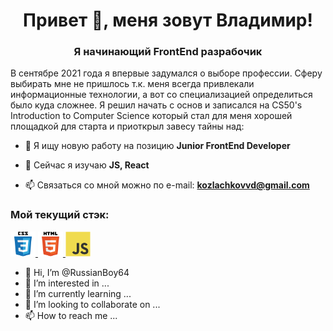 <h1 align="center">Привет 👋, меня зовут Владимир!</h1>
<h3 align="center">Я начинающий FrontEnd разрабочик</h3>

<p align="left">В сентябре 2021 года я впервые задумался о выборе профессии. Сферу выбирать мне не пришлось т.к. меня всегда привлекали информационные технологии, а вот со специализацией определиться было куда сложнее.
  Я решил начать с основ и записался на CS50's Introduction to Computer Science который стал для меня хорошей  площадкой для старта и приоткрыл завесу тайны над:

</p>


- 🔭 Я ищу новую работу на позицию **Junior FrontEnd Developer**

- 🌱 Сейчас я изучаю **JS, React**

- 📫 Связаться со мной можно по e-mail: **kozlachkovvd@gmail.com**


<h3 align="left">Мой текущий стэк:</h3>
<p align="left"> <a href="https://www.w3schools.com/css/" target="_blank" rel="noreferrer"> <img src="https://raw.githubusercontent.com/devicons/devicon/master/icons/css3/css3-original-wordmark.svg" alt="css3" width="40" height="40"/> </a> <a href="https://www.w3.org/html/" target="_blank" rel="noreferrer"> <img src="https://raw.githubusercontent.com/devicons/devicon/master/icons/html5/html5-original-wordmark.svg" alt="html5" width="40" height="40"/> </a> <a href="https://developer.mozilla.org/en-US/docs/Web/JavaScript" target="_blank" rel="noreferrer"> <img src="https://raw.githubusercontent.com/devicons/devicon/master/icons/javascript/javascript-original.svg" alt="javascript" width="40" height="40"/> </a> </p>

- 👋 Hi, I’m @RussianBoy64
- 👀 I’m interested in ...
- 🌱 I’m currently learning ...
- 💞️ I’m looking to collaborate on ...
- 📫 How to reach me ...

<!---
RussianBoy64/RussianBoy64 is a ✨ special ✨ repository because its `README.md` (this file) appears on your GitHub profile.
You can click the Preview link to take a look at your changes.
--->
